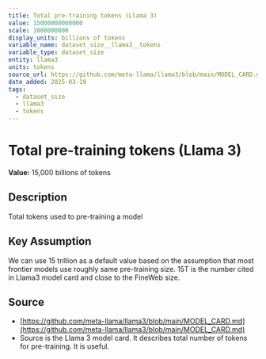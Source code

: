 ```yaml
---
title: Total pre-training tokens (Llama 3)
value: 15000000000000
scale: 1000000000
display_units: billions of tokens
variable_name: dataset_size__llama3__tokens
variable_type: dataset_size
entity: llama3
units: tokens
source_url: https://github.com/meta-llama/llama3/blob/main/MODEL_CARD.md
date_added: 2025-03-19
tags:
  - dataset_size
  - llama3
  - tokens
---
```


# Total pre-training tokens (Llama 3)

**Value:** 15,000 billions of tokens

## Description

Total tokens used to pre-training a model

## Key Assumption

We can use 15 trillion as a default value based on the assumption that most frontier models use roughly same pre-training size. 15T is the number cited in Llama3 model card and close to the FineWeb size.

## Source

- [https://github.com/meta-llama/llama3/blob/main/MODEL_CARD.md](https://github.com/meta-llama/llama3/blob/main/MODEL_CARD.md)
- Source is the Llama 3 model card. It describes total number of tokens for pre-training. It is useful.
